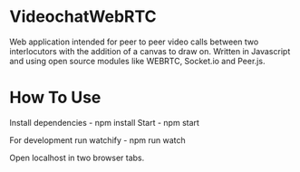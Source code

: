 # VideochatWebRTC
 Web application intended for peer to peer video calls between two interlocutors with the addition of a canvas to draw on. Written in Javascript and using open source modules like WEBRTC, Socket.io and Peer.js.
 
# How To Use

Install dependencies - npm install
Start - npm start

For development run watchify - npm run watch

Open localhost in two browser tabs.
